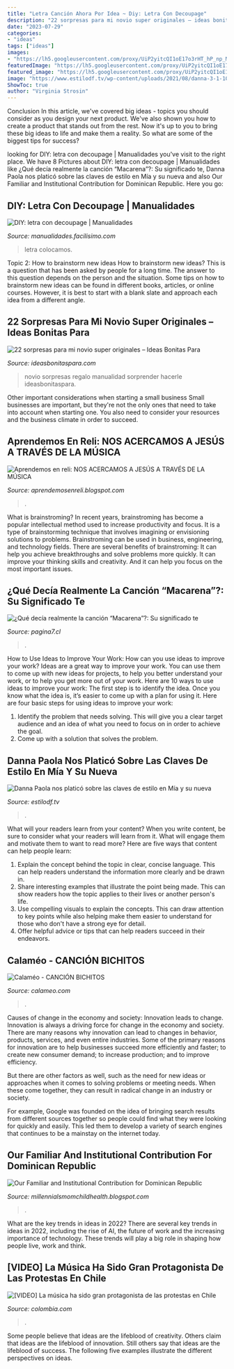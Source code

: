 ```yaml
---
title: "Letra Canción Ahora Por Idea ~ Diy: Letra Con Decoupage"
description: "22 sorpresas para mi novio super originales – ideas bonitas para"
date: "2023-07-29"
categories:
- "ideas"
tags: ["ideas"]
images:
- "https://lh5.googleusercontent.com/proxy/UiP2yitcQI1oE17o3rHT_hP_np_MQPp213ZcCJ7LgvzlWxBx1pQ4qPPtjUlMB-qP2LYE-rX55XoZ352P-kTQs6BK1mg=w1200-h630-n-k-no-nu"
featuredImage: "https://lh5.googleusercontent.com/proxy/UiP2yitcQI1oE17o3rHT_hP_np_MQPp213ZcCJ7LgvzlWxBx1pQ4qPPtjUlMB-qP2LYE-rX55XoZ352P-kTQs6BK1mg=w1200-h630-n-k-no-nu"
featured_image: "https://lh5.googleusercontent.com/proxy/UiP2yitcQI1oE17o3rHT_hP_np_MQPp213ZcCJ7LgvzlWxBx1pQ4qPPtjUlMB-qP2LYE-rX55XoZ352P-kTQs6BK1mg=w1200-h630-n-k-no-nu"
image: "https://www.estilodf.tv/wp-content/uploads/2021/08/danna-3-1-1024x1536.jpg"
ShowToc: true
author: "Virginia Strosin"
---
```



Conclusion
In this article, we've covered big ideas - topics you should consider as you design your next product. We've also shown you how to create a product that stands out from the rest. Now it's up to you to bring these big ideas to life and make them a reality. So what are some of the biggest tips for success?

	

		
looking for DIY: letra con decoupage | Manualidades you've visit to the right place. We have 8 Pictures about DIY: letra con decoupage | Manualidades like ¿Qué decía realmente la canción “Macarena”?: Su significado te, Danna Paola nos platicó sobre las claves de estilo en Mía y su nueva and also Our Familiar and Institutional Contribution for Dominican Republic. Here you go:
		
    
## DIY: Letra Con Decoupage | Manualidades

<img loading=lazy src="http://4.bp.blogspot.com/-zTUARMfsbKg/VF-itvif64I/AAAAAAAAAqo/z5gILc9EZe0/s1600/IMG_7468.JPG" onerror="this.onerror=null;this.src='https://tse4.mm.bing.net/th?id=OIP.-B6rvYfxPpg8VlJWI86wEgHaJ4&amp;pid=15.1';" alt="DIY: letra con decoupage | Manualidades">

_Source: manualidades.facilisimo.com_

>letra colocamos. 

	

Topic 2: How to brainstorm new ideas
How to brainstorm new ideas? This is a question that has been asked by people for a long time. The answer to this question depends on the person and the situation. Some tips on how to brainstorm new ideas can be found in different books, articles, or online courses. However, it is best to start with a blank slate and approach each idea from a different angle.

    
## 22 Sorpresas Para Mi Novio Super Originales – Ideas Bonitas Para

<img loading=lazy src="https://lasbodasoriginales.com/wp-content/uploads/2017/11/diy-hecho-a-mano.jpg" onerror="this.onerror=null;this.src='https://tse2.mm.bing.net/th?id=OIP.3j4hcs90K5rEZFIdsb_ojwHaFN&amp;pid=15.1';" alt="22 sorpresas para mi novio super originales – Ideas Bonitas Para">

_Source: ideasbonitaspara.com_

>novio sorpresas regalo manualidad sorprender hacerle ideasbonitaspara. 

	

Other important considerations when starting a small business
Small businesses are important, but they're not the only ones that need to take into account when starting one. You also need to consider your resources and the business climate in order to succeed.

    
## Aprendemos En Reli: NOS ACERCAMOS A JESÚS A TRAVÉS DE LA MÚSICA

<img loading=lazy src="https://4.bp.blogspot.com/-mc_utEjP3n0/T4LYNwbW94I/AAAAAAAABJA/jUFlNRi5uD0/s1600/JES%25C3%259AS+ES+VERBO+NO+SUSTANTIVO+2_Page_2.jpg" onerror="this.onerror=null;this.src='https://tse2.mm.bing.net/th?id=OIP.Jy-2HRKthAy8gSh7fg3lnAHaKe&amp;pid=15.1';" alt="Aprendemos en reli: NOS ACERCAMOS A JESÚS A TRAVÉS DE LA MÚSICA">

_Source: aprendemosenreli.blogspot.com_

>. 

	

What is brainstroming?
In recent years, brainstroming has become a popular intellectual method used to increase productivity and focus. It is a type of brainstorming technique that involves imagining or envisioning solutions to problems. Brainstroming can be used in business, engineering, and technology fields.
There are several benefits of brainstroming: It can help you achieve breakthroughs and solve problems more quickly. It can improve your thinking skills and creativity. And it can help you focus on the most important issues.

    
## ¿Qué Decía Realmente La Canción “Macarena”?: Su Significado Te

<img loading=lazy src="https://media.pagina7.cl/2015/09/Captura-de-pantalla-4158-624x330.png" onerror="this.onerror=null;this.src='https://tse2.mm.bing.net/th?id=OIP.BUP2IvXfgCZX96nAdcSZVAHaD6&amp;pid=15.1';" alt="¿Qué decía realmente la canción “Macarena”?: Su significado te">

_Source: pagina7.cl_

>. 

	

How to Use Ideas to Improve Your Work: How can you use ideas to improve your work?
Ideas are a great way to improve your work. You can use them to come up with new ideas for projects, to help you better understand your work, or to help you get more out of your work. Here are 10 ways to use ideas to improve your work: 
The first step is to identify the idea. Once you know what the idea is, it’s easier to come up with a plan for using it. Here are four basic steps for using ideas to improve your work: 
1) Identify the problem that needs solving. This will give you a clear target audience and an idea of what you need to focus on in order to achieve the goal. 
2) Come up with a solution that solves the problem.

    
## Danna Paola Nos Platicó Sobre Las Claves De Estilo En Mía Y Su Nueva

<img loading=lazy src="https://www.estilodf.tv/wp-content/uploads/2021/08/danna-3-1-1024x1536.jpg" onerror="this.onerror=null;this.src='https://tse4.mm.bing.net/th?id=OIP.I75Nu31w1aN5A4JUuXKeZAHaLH&amp;pid=15.1';" alt="Danna Paola nos platicó sobre las claves de estilo en Mía y su nueva">

_Source: estilodf.tv_

>. 

	

What will your readers learn from your content?
When you write content, be sure to consider what your readers will learn from it. What will engage them and motivate them to want to read more? Here are five ways that content can help people learn: 
1. Explain the concept behind the topic in clear, concise language. This can help readers understand the information more clearly and be drawn in.
2. Share interesting examples that illustrate the point being made. This can show readers how the topic applies to their lives or another person's life. 
3. Use compelling visuals to explain the concepts. This can draw attention to key points while also helping make them easier to understand for those who don't have a strong eye for detail. 
4. Offer helpful advice or tips that can help readers succeed in their endeavors.

    
## Calaméo - CANCIÓN BICHITOS

<img loading=lazy src="http://p.calameoassets.com/111209204050-c5e47da6df63ef4f85a9b92cc86fb3f3/p1.jpg" onerror="this.onerror=null;this.src='https://tse3.mm.bing.net/th?id=OIP.LQBTmEMUei-U-gjN-yGL0gHaKe&amp;pid=15.1';" alt="Calaméo - CANCIÓN BICHITOS">

_Source: calameo.com_

>. 

	

Causes of change in the economy and society: Innovation leads to change.
Innovation is always a driving force for change in the economy and society. There are many reasons why innovation can lead to changes in behavior, products, services, and even entire industries. 
Some of the primary reasons for innovation are to help businesses succeed more efficiently and faster; to create new consumer demand; to increase production; and to improve efficiency. 

But there are other factors as well, such as the need for new ideas or approaches when it comes to solving problems or meeting needs. When these come together, they can result in radical change in an industry or society.

For example, Google was founded on the idea of bringing search results from different sources together so people could find what they were looking for quickly and easily. This led them to develop a variety of search engines that continues to be a mainstay on the internet today.

    
## Our Familiar And Institutional Contribution For Dominican Republic

<img loading=lazy src="https://lh5.googleusercontent.com/proxy/UiP2yitcQI1oE17o3rHT_hP_np_MQPp213ZcCJ7LgvzlWxBx1pQ4qPPtjUlMB-qP2LYE-rX55XoZ352P-kTQs6BK1mg=w1200-h630-n-k-no-nu" onerror="this.onerror=null;this.src='https://tse4.mm.bing.net/th?id=OIP.M6ooyB2FJCPVlrRahHbffAHaFj&amp;pid=15.1';" alt="Our Familiar and Institutional Contribution for Dominican Republic">

_Source: millennialsmomchildhealth.blogspot.com_

>. 

	

What are the key trends in ideas in 2022?
There are several key trends in ideas in 2022, including the rise of AI, the future of work and the increasing importance of technology. These trends will play a big role in shaping how people live, work and think.

    
## [VIDEO] La Música Ha Sido Gran Protagonista De Las Protestas En Chile

<img loading=lazy src="https://cdn.colombia.com/sdi/2019/10/31/musica-protestas-chile-victor-jara-los-prisioneros-782100.jpg" onerror="this.onerror=null;this.src='https://tse4.mm.bing.net/th?id=OIP.A4bKZC9V3MgJLNOoRALA6gHaEw&amp;pid=15.1';" alt="[VIDEO] La música ha sido gran protagonista de las protestas en Chile">

_Source: colombia.com_

>. 

	

Some people believe that ideas are the lifeblood of creativity. Others claim that ideas are the lifeblood of innovation. Still others say that ideas are the lifeblood of success. The following five examples illustrate the different perspectives on ideas.

